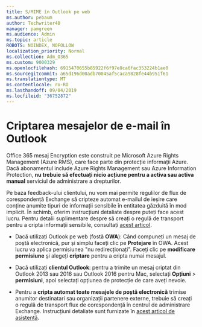 ```yaml
---
title: S/MIME în Outlook pe web
ms.author: pebaum
author: Techwriter40
manager: pamgreen
ms.audience: Admin
ms.topic: article
ROBOTS: NOINDEX, NOFOLLOW
localization_priority: Normal
ms.collection: Adm_O365
ms.custom: 9000329
ms.openlocfilehash: 6915470655b85922f6f97e8ca6fac353224b1ae0
ms.sourcegitcommit: a65d196d00adb70045af5caca9828fe44b951f61
ms.translationtype: MT
ms.contentlocale: ro-RO
ms.lasthandoff: 09/04/2019
ms.locfileid: "36752872"
---
```

# <a name="encrypt-email-messages-in-outlook"></a>Criptarea mesajelor de e-mail în Outlook

Office 365 mesaj Encryption este construit pe Microsoft Azure Rights Management (Azure RMS), care face parte din protecție informații Azure. Dacă abonamentul include Azure Rights Management sau Azure Information Protection, **nu trebuie să efectuați nicio acțiune pentru a activa sau activa manual** serviciul de administrare a drepturilor.

Pe baza feedback-ului clientului, nu vom mai permite regulilor de flux de corespondență Exchange să cripteze automat e-mailul de ieșire care conține anumite tipuri de informații sensibile în entitatea găzduită în mod implicit. În schimb, oferim instrucțiuni detaliate despre puteți face acest lucru. Pentru detalii suplimentare despre să creați o regulă de transport pentru a cripta informații sensibile, consultați [acest articol](https://aka.ms/OmeEtr).

- Dacă utilizați Outlook pe web (fostă **OWA**): Când compuneți un mesaj de poștă electronică, pur și simplu faceți clic pe **Protejare** în OWA. Acest lucru va aplica permisiunea "nu redirecționați". Faceți clic pe **modificare permisiune** și alegeți **criptare** pentru a cripta numai mesajul.

- Dacă utilizați **clientul Outlook**: pentru a trimite un mesaj criptat din Outlook 2013 sau 2016 sau Outlook 2016 pentru Mac, selectați **Opțiuni** > **permisiuni**, apoi selectați opțiunea de protecție de care aveți nevoie.

- Pentru a **cripta automat toate mesajele de poștă electronică** trimise anumitor destinatari sau organizații partenere externe, trebuie să creați o regulă de transport flux de corespondență în centrul de administrare Exchange. Instrucțiuni detaliate sunt furnizate în [acest articol de asistență](https://docs.microsoft.com/office365/securitycompliance/define-mail-flow-rules-to-encrypt-email#create-a-mail-flow-rule-to-encrypt-email-messages-with-the-new-ome-capabilities).

